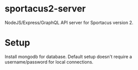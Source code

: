 # sportacus2-server
NodeJS/Express/GraphQL API server for Sportacus version 2.

# Setup
Install mongodb for database. Default setup doesn't require a username/password for local connections.

